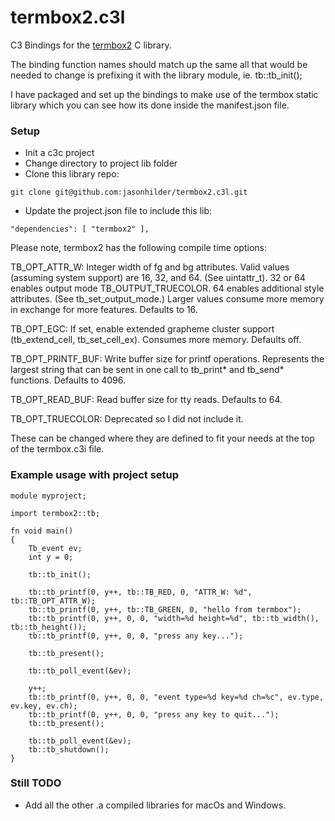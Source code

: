 # termbox2.c3l

C3 Bindings for the <a href='https://github.com/termbox/termbox2' target='_blank'>termbox2</a> C library.

The binding function names should match up the same all that would be needed to change is prefixing it with the library module, ie. tb::tb_init();

I have packaged and set up the bindings to make use of the termbox static library which you can see how its done inside the manifest.json file.

### Setup

* Init a c3c project
* Change directory to project lib folder
* Clone this library repo:
```
git clone git@github.com:jasonhilder/termbox2.c3l.git
```
* Update the project.json file to include this lib:
```
"dependencies": [ "termbox2" ],
```
Please note, termbox2 has the following compile time options: 

TB_OPT_ATTR_W: Integer width of fg and bg attributes. Valid values
                (assuming system support) are 16, 32, and 64. (See
                uintattr_t). 32 or 64 enables output mode
                TB_OUTPUT_TRUECOLOR. 64 enables additional style
                attributes. (See tb_set_output_mode.) Larger values
                consume more memory in exchange for more features.
                Defaults to 16.

TB_OPT_EGC: If set, enable extended grapheme cluster support
            (tb_extend_cell, tb_set_cell_ex). Consumes more memory.
            Defaults off.

TB_OPT_PRINTF_BUF: Write buffer size for printf operations. Represents the
                   largest string that can be sent in one call to tb_print*
                   and tb_send* functions. Defaults to 4096.

TB_OPT_READ_BUF: Read buffer size for tty reads. Defaults to 64.

TB_OPT_TRUECOLOR: Deprecated so I did not include it.

These can be changed where they are defined to fit your needs at the top of the termbox.c3i file.

### Example usage with project setup
```
module myproject;

import termbox2::tb;

fn void main()
{
    Tb_event ev;
    int y = 0;

    tb::tb_init();

    tb::tb_printf(0, y++, tb::TB_RED, 0, "ATTR_W: %d", tb::TB_OPT_ATTR_W);
    tb::tb_printf(0, y++, tb::TB_GREEN, 0, "hello from termbox");
    tb::tb_printf(0, y++, 0, 0, "width=%d height=%d", tb::tb_width(), tb::tb_height());
    tb::tb_printf(0, y++, 0, 0, "press any key...");

    tb::tb_present();

    tb::tb_poll_event(&ev);

    y++;
    tb::tb_printf(0, y++, 0, 0, "event type=%d key=%d ch=%c", ev.type, ev.key, ev.ch);
    tb::tb_printf(0, y++, 0, 0, "press any key to quit...");
    tb::tb_present();

    tb::tb_poll_event(&ev);
    tb::tb_shutdown();
}

```

### Still TODO
* Add all the other .a compiled libraries for macOs and Windows.
